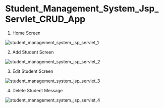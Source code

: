 # Student_Management_System_Jsp_Servlet_CRUD_App
1. Home Screen

![student_management_system_jsp_servlet_1](https://user-images.githubusercontent.com/75407909/182138973-9f0058eb-9a01-4c43-8768-b901926899f3.png)

2. Add Student Screen

![student_management_system_jsp_servlet_2](https://user-images.githubusercontent.com/75407909/182139049-b6927e2a-d886-49de-9abe-ec7a55839dad.png)

3. Edit Student Screen 

![student_management_system_jsp_servlet_3](https://user-images.githubusercontent.com/75407909/182139087-eeb58afe-9640-4c61-8fbc-e6921bdf7a08.png)

4. Delete Student Message

![student_management_system_jsp_servlet_4](https://user-images.githubusercontent.com/75407909/182139147-df7c2f6d-0199-448e-b947-ccbdce7a61c8.png)
